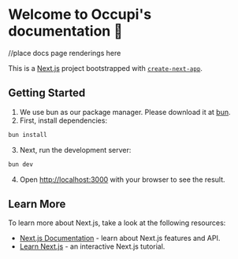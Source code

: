 # Welcome to Occupi's documentation 👋

//place docs page renderings here

This is a [Next.js](https://nextjs.org/) project bootstrapped with [`create-next-app`](https://github.com/vercel/next.js/tree/canary/packages/create-next-app).

## Getting Started

1. We use bun as our package manager. Please download it at <a href="https://bun.sh/docs/installation">bun</a>.
2. First, install dependencies:

```bash
bun install
```

3. Next, run the development server:

```bash
bun dev
```

4. Open [http://localhost:3000](http://localhost:3000) with your browser to see the result.

## Learn More

To learn more about Next.js, take a look at the following resources:

- [Next.js Documentation](https://nextjs.org/docs) - learn about Next.js features and API.
- [Learn Next.js](https://nextjs.org/learn) - an interactive Next.js tutorial.